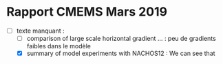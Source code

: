 # Rapport CMEMS Mars 2019

- [ ] texte manquant :
	- [ ] comparison of large scale horizontal gradient … : peu de gradients faibles dans le modèle
	- [x] summary of model experiments with NACHOS12 : We can see that